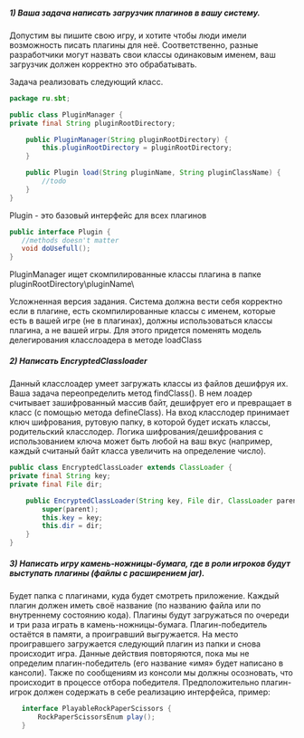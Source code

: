 ##### 1) Ваша задача написать загрузчик плагинов в вашу систему.
Допустим вы пишите свою игру, и хотите чтобы люди имели возможность писать плагины для неё. Соответственно, разные разработчики могут назвать свои классы одинаковым именем, ваш загрузчик должен корректно это обрабатывать.

Задача реализовать следующий класс.
```java
package ru.sbt;

public class PluginManager {
private final String pluginRootDirectory;

    public PluginManager(String pluginRootDirectory) {
        this.pluginRootDirectory = pluginRootDirectory;
    }

    public Plugin load(String pluginName, String pluginClassName) {
        //todo
    }
}
```

Plugin - это базовый интерфейс  для всех плагинов
```java
public interface Plugin {
   //methods doesn't matter
   void doUsefull();
}
```
PluginManager ищет скомпилированные классы плагина в папке pluginRootDirectory\pluginName\

Усложненная версия задания. Система должна вести себя корректно если в плагине, есть скомпилированные классы с именем, которые есть в вашей игре (не в плагинах), должны использоваться классы плагина, а не вашей игры. Для этого придется поменять модель делегирования класслоадера в методе loadClass
##### 2) Написать EncryptedClassloader
Данный класслоадер умеет загружать классы из файлов дешифруя их. Ваша задача переопределить метод findClass(). В нем лоадер считывает зашифрованный массив байт, дешифрует его и превращает в класс (с помощью метода defineClass).
На вход класслодер принимает ключ шифрования, рутовую папку, в которой будет искать классы, родительский класслодер. Логика шифрования/дешифрования с использованием ключа может быть любой на ваш вкус (например, каждый считаный байт класса увеличить на определение число).
```java
public class EncryptedClassLoader extends ClassLoader {
private final String key;
private final File dir;

    public EncryptedClassLoader(String key, File dir, ClassLoader parent) {
        super(parent);
        this.key = key;
        this.dir = dir;
    }
}
```
##### 3)  Написать игру камень-ножницы-бумага, где в роли игроков будут выступать плагины (файлы с расширением jar).
Будет папка с плагинами, куда будет смотреть приложение.
Каждый плагин должен иметь своё название (по названию файла или по внутреннему состоянию кода).
Плагины будут загружаться по очереди и три раза играть в камень-ножницы-бумагa.
Плагин-победитель остаётся в памяти, а проигравший выгружается.
На место проигравшего загружается следующий плагин из папки и снова происходит игра.
Данные действия повторяются, пока мы не определим плагин-победитель (его название «имя» будет написано в кансоли). Также по сообщениям из консоли мы должны осозновать, что происходит в процессе отбора победителя.
Предположительно плагин-игрок должен содержать в себе реализацию интерфейса, пример:
```java
   interface PlayableRockPaperScissors {
       RockPaperScissorsEnum play();
   }
```
